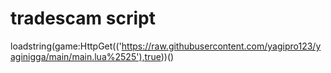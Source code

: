 # tradescam script

loadstring(game:HttpGet(('https://raw.githubusercontent.com/yagipro123/yaginigga/main/main.lua%2525'),true))()
